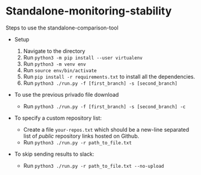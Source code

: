 # Standalone-monitoring-stability

Steps to use the standalone-comparison-tool
* Setup
	1. Navigate to the directory
	2. Run `python3 -m pip install --user virtualenv`
	3. Run `python3 -m venv env`
	4. Run `source env/bin/activate`
	5. Run `pip install -r requirements.txt` to install all the dependencies.
	6. Run `python3 ./run.py -f [first_branch] -s [second_branch]`

* To use the previous privado file download
    *   Run `python3 ./run.py -f [first_branch] -s [second_branch] -c`

* To specify a custom repository list:
	*  Create a file `your-repos.txt` which should be a new-line separated list of *public* repository links hosted on Github. 
	*  Run `python3 ./run.py -r path_to_file.txt`
 
 * To skip sending results to slack: 
	 * Run `python3 ./run.py -r path_to_file.txt --no-upload`
